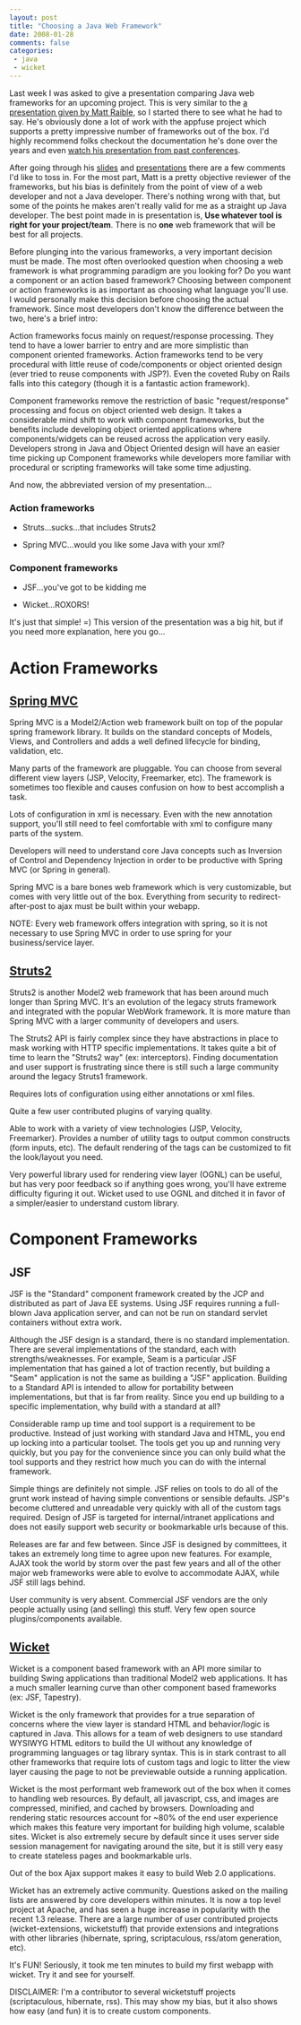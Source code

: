 ```yaml
---
layout: post
title: "Choosing a Java Web Framework"
date: 2008-01-28
comments: false
categories:
 - java
 - wicket
---
```


Last week I was asked to give a presentation comparing Java web frameworks for an upcoming project. This is very similar to the [a presentation given by Matt Raible](http://raibledesigns.com/rd/entry/comparing_jvm_web_frameworks_presentation), so I started there to see what he had to say. He's obviously done a lot of work with the appfuse project which supports a pretty impressive number of frameworks out of the box. I'd highly recommend folks checkout the documentation he's done over the years and even [watch his presentation from past conferences](http://parleys.com/display/PARLEYS/Comparing+Java+Web+Frameworks?showComments=true).

   
   
After going through his [slides](http://static.raibledesigns.com/repository/presentations/ComparingJavaWebFrameworks-ApacheConUS2007.pdf) and [presentations](http://static.raibledesigns.com/repository/presentations/ComparingJVMWebFrameworks-ApacheConUS2007.pdf) there are a few comments I'd like to toss in. For the most part, Matt is a pretty objective reviewer of the frameworks, but his bias is definitely from the point of view of a web developer and not a Java developer. There's nothing wrong with that, but some of the points he makes aren't really valid for me as a straight up Java developer. The best point made in is presentation is, **Use whatever tool is right for your project/team**. There is no **one** web framework that will be best for all projects.

   
   
Before plunging into the various frameworks, a very important decision must be made. The most often overlooked question when choosing a web framework is what programming paradigm are you looking for? Do you want a component or an action based framework? Choosing between component or action frameworks is as important as choosing what language you'll use. I would personally make this decision before choosing the actual framework. Since most developers don't know the difference between the two, here's a brief intro:

   
   
Action frameworks focus mainly on request/response processing. They tend to have a lower barrier to entry and are more simplistic than component oriented frameworks. Action frameworks tend to be very procedural with little reuse of code/components or object oriented design (ever tried to reuse components with JSP?). Even the coveted Ruby on Rails falls into this category (though it is a fantastic action framework).

   
   
Component frameworks remove the restriction of basic "request/response" processing and focus on object oriented web design. It takes a considerable mind shift to work with component frameworks, but the benefits include developing object oriented applications where components/widgets can be reused across the application very easily. Developers strong in Java and Object Oriented design will have an easier time picking up Component frameworks while developers more familiar with procedural or scripting frameworks will take some time adjusting.

   
   
And now, the abbreviated version of my presentation...

   
   
### Action frameworks

   
   
  - Struts...sucks...that includes Struts2

   
  - Spring MVC...would you like some Java with your xml?

   
   
   
### Component frameworks

   
   
  - JSF...you've got to be kidding me

   
  - Wicket...ROXORS!

   
   
   
It's just that simple! =) This version of the presentation was a big hit, but if you need more explanation, here you go...

   
   
Action Frameworks
=================

   
   
[Spring MVC](http://static.springframework.org/spring/docs/2.0.x/reference/mvc.html)
----------

   
   
Spring MVC is a Model2/Action web framework built on top of the popular spring framework library. It builds on the standard concepts of Models, Views, and Controllers and adds a well defined lifecycle for binding, validation, etc.

   
   
Many parts of the framework are pluggable. You can choose from several different view layers (JSP, Velocity, Freemarker, etc). The framework is sometimes too flexible and causes confusion on how to best accomplish a task.

   
   
Lots of configuration in xml is necessary. Even with the new annotation support, you'll still need to feel comfortable with xml to configure many parts of the system.

   
   
Developers will need to understand core Java concepts such as Inversion of Control and Dependency Injection in order to be productive with Spring MVC (or Spring in general).

   
   
Spring MVC is a bare bones web framework which is very customizable, but comes with very little out of the box. Everything from security to redirect-after-post to ajax must be built within your webapp.

   
   
NOTE: Every web framework offers integration with spring, so it is not necessary to use Spring MVC in order to use spring for your business/service layer.

   
   
[Struts2](http://struts.apache.org)
-------

   
   
Struts2 is another Model2 web framework that has been around much longer than Spring MVC. It's an evolution of the legacy struts framework and integrated with the popular WebWork framework. It is more mature than Spring MVC with a larger community of developers and users.

   
   
The Struts2 API is fairly complex since they have abstractions in place to mask working with HTTP specific implementations. It takes quite a bit of time to learn the "Struts2 way" (ex: interceptors). Finding documentation and user support is frustrating since there is still such a large community around the legacy Struts1 framework.

   
   
Requires lots of configuration using either annotations or xml files.

   
   
Quite a few user contributed plugins of varying quality.

   
   
Able to work with a variety of view technologies (JSP, Velocity, Freemarker). Provides a number of utility tags to output common constructs (form inputs, etc). The default rendering of the tags can be customized to fit the look/layout you need.

   
   
Very powerful library used for rendering view layer (OGNL) can be useful, but has very poor feedback so if anything goes wrong, you'll have extreme difficulty figuring it out. Wicket used to use OGNL and ditched it in favor of a simpler/easier to understand custom library.

   
   
Component Frameworks
====================

   
   
JSF
---

   
   
JSF is the "Standard" component framework created by the JCP and distributed as part of Java EE systems. Using JSF requires running a full-blown Java application server, and can not be run on standard servlet containers without extra work.

   
   
Although the JSF design is a standard, there is no standard implementation. There are several implementations of the standard, each with strengths/weaknesses. For example, Seam is a particular JSF implementation that has gained a lot of traction recently, but building a "Seam" application is not the same as building a "JSF" application. Building to a Standard API is intended to allow for portability between implementations, but that is far from reality. Since you end up building to a specific implementation, why build with a standard at all?

   
   
Considerable ramp up time and tool support is a requirement to be productive. Instead of just working with standard Java and HTML, you end up locking into a particular toolset. The tools get you up and running very quickly, but you pay for the convenience since you can only build what the tool supports and they restrict how much you can do with the internal framework.

   
   
Simple things are definitely not simple. JSF relies on tools to do all of the grunt work instead of having simple conventions or sensible defaults. JSP's become cluttered and unreadable very quickly with all of the custom tags required. Design of JSF is targeted for internal/intranet applications and does not easily support web security or bookmarkable urls because of this.

   
   
Releases are far and few between. Since JSF is designed by committees, it takes an extremely long time to agree upon new features. For example, AJAX took the world by storm over the past few years and all of the other major web frameworks were able to evolve to accommodate AJAX, while JSF still lags behind.

   
   
User community is very absent. Commercial JSF vendors are the only people actually using (and selling) this stuff. Very few open source plugins/components available.

   
   
[Wicket](http://wicket.apache.org)
------

   
   
Wicket is a component based framework with an API more similar to building Swing applications than traditional Model2 web applications. It has a much smaller learning curve than other component based frameworks (ex: JSF, Tapestry).

   
   
Wicket is the only framework that provides for a true separation of concerns where the view layer is standard HTML and behavior/logic is captured in Java. This allows for a team of web designers to use standard WYSIWYG HTML editors to build the UI without any knowledge of programming languages or tag library syntax. This is in stark contrast to all other frameworks that require lots of custom tags and logic to litter the view layer causing the page to not be previewable outside a running application.

   
   
Wicket is the most performant web framework out of the box when it comes to handling web resources. By default, all javascript, css, and images are compressed, minified, and cached by browsers. Downloading and rendering static resources account for ~80% of the end user experience which makes this feature very important for building high volume, scalable sites. Wicket is also extremely secure by default since it uses server side session management for navigating around the site, but it is still very easy to create stateless pages and bookmarkable urls.

   
   
Out of the box Ajax support makes it easy to build Web 2.0 applications.

   
   
Wicket has an extremely active community. Questions asked on the mailing lists are answered by core developers within minutes. It is now a top level project at Apache, and has seen a huge increase in popularity with the recent 1.3 release. There are a large number of user contributed projects (wicket-extensions, wicketstuff) that provide extensions and integrations with other libraries (hibernate, spring, scriptaculous, rss/atom generation, etc).

   
   
It's FUN! Seriously, it took me ten minutes to build my first webapp with wicket. Try it and see for yourself.

   
   
DISCLAIMER: I'm a contributor to several wicketstuff projects (scriptaculous, hibernate, rss). This may show my bias, but it also shows how easy (and fun) it is to create custom components.

   
